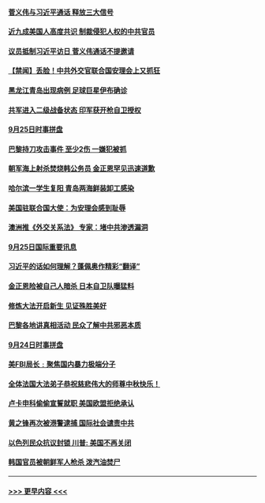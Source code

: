 #### [菅义伟与习近平通话 释放三大信号](../pages/prog202/a102949640.md?t=09261702) 
#### [近九成美国人高度共识 制裁侵犯人权的中共官员](../pages/prog202/a102949578.md?t=09261702) 
#### [议员抵制习近平访日 菅义伟通话不提邀请](../pages/prog202/a102949336.md?t=09261702) 
#### [【禁闻】丢脸！中共外交官联合国安理会上又抓狂](../pages/prog202/a102949353.md?t=09261702) 
#### [黑龙江青岛出现病例 足球巨星伊布确诊](../pages/prog202/a102949325.md?t=09261702) 
#### [共军进入二级战备状态 印军获开枪自卫授权](../pages/prog202/a102949288.md?t=09261702) 
#### [9月25日时事拼盘](../pages/prog202/a102949309.md?t=09261702) 
#### [巴黎持刀攻击事件 至少2伤  一嫌犯被抓](../pages/prog202/a102949307.md?t=09261702) 
#### [朝军海上射杀焚烧韩公务员 金正恩罕见迅速道歉](../pages/prog202/a102949271.md?t=09261702) 
#### [哈尔滨一学生复阳 青岛两海鲜装卸工感染](../pages/prog202/a102949182.md?t=09261702) 
#### [美国驻联合国大使：为安理会感到耻辱](../pages/prog202/a102949157.md?t=09261702) 
#### [澳洲推《外交关系法》 专家：堵中共渗透漏洞](../pages/prog202/a102949153.md?t=09261702) 
#### [9月25日国际重要讯息](../pages/prog202/a102948982.md?t=09261702) 
#### [习近平的话如何理解？蓬佩奥作精彩“翻译”](../pages/prog202/a102948904.md?t=09261702) 
#### [金正恩险被自己人暗杀 日本自卫队曝猛料](../pages/prog202/a102948852.md?t=09261702) 
#### [修炼大法开启新生 见证殊胜美好](../pages/prog202/a102948841.md?t=09261702) 
#### [巴黎各地讲真相活动 民众了解中共邪恶本质](../pages/prog202/a102948820.md?t=09261702) 
#### [9月24日时事拼盘](../pages/prog202/a102948540.md?t=09261702) 
#### [美FBI局长﹕聚焦国内暴力极端分子](../pages/prog202/a102948521.md?t=09261702) 
#### [全体法国大法弟子恭祝慈悲伟大的师尊中秋快乐！](../pages/prog202/a102948518.md?t=09261702) 
#### [卢卡申科偷偷宣誓就职 美国欧盟拒绝承认](../pages/prog202/a102948480.md?t=09261702) 
#### [黄之锋再次被港警逮捕 国际社会谴责中共](../pages/prog202/a102948373.md?t=09261702) 
#### [以色列民众抗议封锁 川普: 美国不再关闭](../pages/prog202/a102948360.md?t=09261702) 
#### [韩国官员被朝鲜军人枪杀 泼汽油焚尸](../pages/prog202/a102948358.md?t=09261702) 

----
#### [ >>> 更早内容 <<< ](../indexes/prog202-earlier.md)
